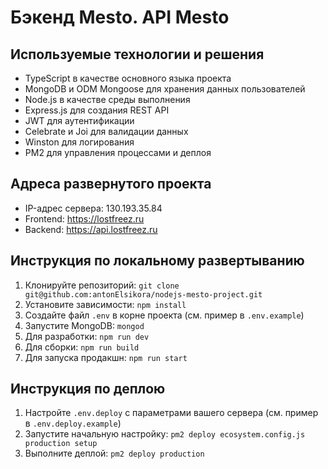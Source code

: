 # Бэкенд Mesto. API Mesto

## Используемые технологии и решения
- TypeScript в качестве основного языка проекта
- MongoDB и ODM Mongoose для хранения данных пользователей
- Node.js в качестве среды выполнения
- Express.js для создания REST API
- JWT для аутентификации
- Celebrate и Joi для валидации данных
- Winston для логирования
- PM2 для управления процессами и деплоя

## Адреса развернутого проекта
- IP-адрес сервера: 130.193.35.84
- Frontend: https://lostfreez.ru
- Backend: https://api.lostfreez.ru

## Инструкция по локальному развертыванию
1. Клонируйте репозиторий: `git clone git@github.com:antonElsikora/nodejs-mesto-project.git`
2. Установите зависимости: `npm install`
3. Создайте файл `.env` в корне проекта (см. пример в `.env.example`)
4. Запустите MongoDB: `mongod`
5. Для разработки: `npm run dev`
6. Для сборки: `npm run build`
7. Для запуска продакшн: `npm run start`

## Инструкция по деплою
1. Настройте `.env.deploy` с параметрами вашего сервера (см. пример в `.env.deploy.example`)
2. Запустите начальную настройку: `pm2 deploy ecosystem.config.js production setup`
3. Выполните деплой: `pm2 deploy production`